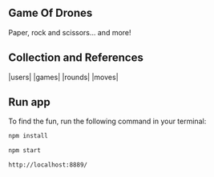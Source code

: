 ## Game Of Drones

Paper, rock and scissors... and more!

## Collection and References

|users|
|games|
|rounds|
|moves|

## Run app

To find the fun, run the following command in your terminal:

```bash
npm install
```

```bash
npm start
```

```bash
http://localhost:8889/
```

